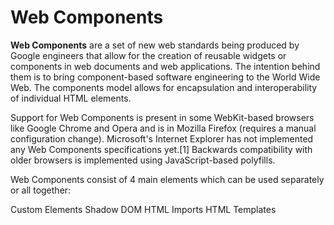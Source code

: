 # Web Components

**Web Components** are a set of new web standards being produced by Google engineers that allow for the creation of reusable widgets or components in web documents and web applications. The intention behind them is to bring component-based software engineering to the World Wide Web. The components model allows for encapsulation and interoperability of individual HTML elements.

Support for Web Components is present in some WebKit-based browsers like Google Chrome and Opera and is in Mozilla Firefox (requires a manual configuration change). Microsoft's Internet Explorer has not implemented any Web Components specifications yet.[1] Backwards compatibility with older browsers is implemented using JavaScript-based polyfills.

Web Components consist of 4 main elements which can be used separately or all together:

Custom Elements
Shadow DOM
HTML Imports
HTML Templates